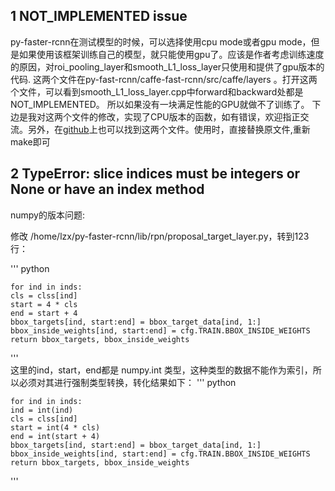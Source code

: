  ## 1 NOT_IMPLEMENTED issue
py-faster-rcnn在测试模型的时候，可以选择使用cpu mode或者gpu mode，但是如果使用该框架训练自己的模型，就只能使用gpu了。应该是作者考虑训练速度的原因，对roi_pooling_layer和smooth_L1_loss_layer只使用和提供了gpu版本的代码.
这两个文件在py-fast-rcnn/caffe-fast-rcnn/src/caffe/layers 。打开这两个文件，可以看到smooth_L1_loss_layer.cpp中forward和backward处都是NOT_IMPLEMENTED。 所以如果没有一块满足性能的GPU就做不了训练了。
下边是我对这两个文件的修改，实现了CPU版本的函数，如有错误，欢迎指正交流。另外，在[github](https://github.com/neuleaf/faster-rcnn-cpu)上也可以找到这两个文件。使用时，直接替换原文件,重新make即可
 ## 2 TypeError: slice indices must be integers or None or have an __index__ method
 numpy的版本问题:

修改 /home/lzx/py-faster-rcnn/lib/rpn/proposal_target_layer.py，转到123行：

''' python

    for ind in inds:  
    cls = clss[ind]  
    start = 4 * cls  
    end = start + 4  
    bbox_targets[ind, start:end] = bbox_target_data[ind, 1:]  
    bbox_inside_weights[ind, start:end] = cfg.TRAIN.BBOX_INSIDE_WEIGHTS  
    return bbox_targets, bbox_inside_weights  
'''  
这里的ind，start，end都是 numpy.int 类型，这种类型的数据不能作为索引，所以必须对其进行强制类型转换，转化结果如下：
''' python

    for ind in inds:  
    ind = int(ind)  
    cls = clss[ind]  
    start = int(4 * cls)  
    end = int(start + 4)  
    bbox_targets[ind, start:end] = bbox_target_data[ind, 1:]  
    bbox_inside_weights[ind, start:end] = cfg.TRAIN.BBOX_INSIDE_WEIGHTS  
    return bbox_targets, bbox_inside_weights  
'''

